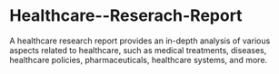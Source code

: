 # Healthcare--Reserach-Report
A healthcare research report provides an in-depth analysis of various aspects related to healthcare, such as medical treatments, diseases, healthcare policies, pharmaceuticals, healthcare systems, and more. 
